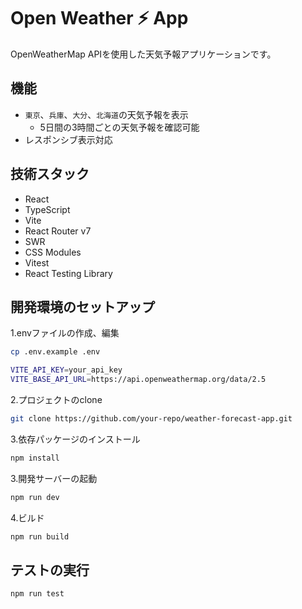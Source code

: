 # Open Weather ⚡ App

OpenWeatherMap APIを使用した天気予報アプリケーションです。

## 機能

- `東京`、`兵庫`、`大分`、`北海道`の天気予報を表示
  - 5日間の3時間ごとの天気予報を確認可能
- レスポンシブ表示対応

## 技術スタック

- React
- TypeScript
- Vite
- React Router v7
- SWR
- CSS Modules
- Vitest
- React Testing Library

## 開発環境のセットアップ

1.envファイルの作成、編集

```bash
cp .env.example .env
```

```bash
VITE_API_KEY=your_api_key
VITE_BASE_API_URL=https://api.openweathermap.org/data/2.5
```

2.プロジェクトのclone

```bash
git clone https://github.com/your-repo/weather-forecast-app.git
```

3.依存パッケージのインストール

```bash
npm install
```

3.開発サーバーの起動

```bash
npm run dev
```

4.ビルド

```bash
npm run build
```

## テストの実行

```bash
npm run test
```
